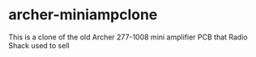 # archer-miniampclone
This is a clone of the old Archer 277-1008 mini amplifier PCB that Radio Shack used to sell
